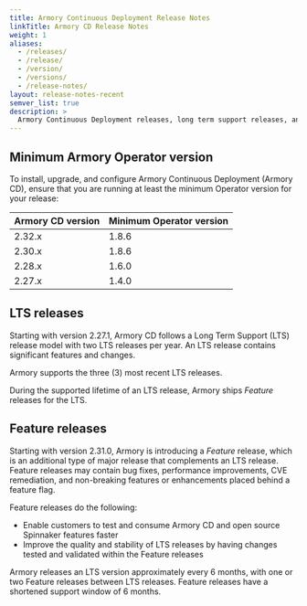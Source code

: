 ```yaml
---
title: Armory Continuous Deployment Release Notes
linkTitle: Armory CD Release Notes
weight: 1
aliases:
  - /releases/
  - /release/
  - /version/
  - /versions/
  - /release-notes/
layout: release-notes-recent
semver_list: true
description: >
  Armory Continuous Deployment releases, long term support releases, and patches.
---
```


<!-- partials/list-release-notes-recent.html layout inserts the section index list at the top of the page -->



## Minimum Armory Operator version

To install, upgrade, and configure Armory Continuous Deployment (Armory CD), ensure that you are running at least the minimum Operator version for your release:

| Armory CD version | Minimum Operator version |
|-------------------| ------------------------ |
| 2.32.x            | 1.8.6                    |
| 2.30.x            | 1.8.6                    |
| 2.28.x            | 1.6.0                    |
| 2.27.x            | 1.4.0                    |


## LTS releases

Starting with version 2.27.1, Armory CD follows a Long Term Support (LTS) release model with two LTS releases per year. An LTS release contains significant features and changes.

Armory supports the three (3) most recent LTS releases. 

During the supported lifetime of an LTS release, Armory ships _Feature_ releases for the LTS. 

## Feature releases

Starting with version 2.31.0, Armory is introducing a _Feature_ release, which is an additional type of major release that complements an LTS release. Feature releases may contain bug fixes, performance improvements, CVE remediation, and non-breaking features or enhancements placed behind a feature flag.

Feature releases do the following:

* Enable customers to test and consume Armory CD and open source Spinnaker features faster
* Improve the quality and stability of LTS releases by having changes tested and validated within the Feature releases

Armory releases an LTS version approximately every 6 months, with one or two Feature releases between LTS releases. Feature releases have a shortened support window of 6 months.